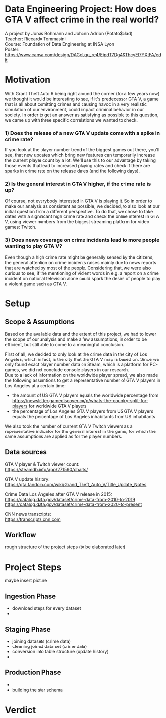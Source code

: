 # Data Engineering Project: How does GTA V affect crime in the real world?
A project by Jonas Bohmann and Johann Adrion (Potato$alad) <br/>
Teacher: Riccardo Tommasini <br/>
Course: Foundation of Data Engineering at INSA Lyon <br/>
Poster: https://www.canva.com/design/DAGcLqu_re4/EipdT7Dg4SThcyEl7YXtFA/edit

# Motivation
With Grant Theft Auto 6 being right around the corner (for a few years now) we thought it would be interesting to see, if it's predecessor GTA V, a game that is all about comitting crimes and causing havoc in a very realistic simulation of our environment, could impact criminal behavior in our society. In order to get an answer as satisfying as possible to this question, we came up with three specific correlations we wanted to check.
### 1) Does the release of a new GTA V update come with a spike in crime rate?
If you look at the player number trend of the biggest games out there, you'll see, that new updates which bring new features can temporarily increase the current player count by a lot. We'll use this to our advantage by taking those events that lead to increased playing rates and check if there are sparks in crime rate on the release dates (and the following days).
### 2) Is the general interest in GTA V higher, if the crime rate is up?
Of course, not everybody interested in GTA V is playing it. So in order to make our analysis as consistent as possible, we decided, to also look at our initial question from a different perspective. To do that, we chose to take dates with a significant high crime rate and check the online interest in GTA V, using viewer numbers from the biggest streaming platform for video games: Twitch.
### 3) Does news coverage on crime incidents lead to more people wanting to play GTA V?
Even though a high crime rate might be generally sensed by the citizens, the general attention on crime incidents raises mainly due to news reports that are watched by most of the people. Considering that, we were also curious to see, if the mentioning of violent words in e.g. a report on a crime incident on national television alone could spark the desire of people to play a violent game such as GTA V.

# Setup
## Scope & Assumptions
Based on the available data and the extent of this project, we had to lower the scope of our analysis and make a few assumptions, in order to be efficient, but still able to come to a meaningful conclusion. <br/>

First of all, we decided to only look at the crime data in the city of Los Angeles, which in fact, is the city that the GTA V map is based on. Since we only found exact player number data on Steam, which is a platform for PC-games, we did not conclude console players in our research. <br/>
Due to a lack of information on the worldwide player spread, we also made the following assumtions to get a representative number of GTA V players in Los Angeles at a certain time: <br/>
- the amount of US GTA V players equals the worldwide percentage from https://newsletter.gamediscover.co/p/whats-the-country-split-for-players for worldwide GTA V players
- the percentage of Los Angeles GTA V players from US GTA V players equals the percentage of Los Angeles inhabitants from US inhabitants

We also took the number of current GTA V Twitch viewers as a representative indicator for the general interest in the game, for which the same assumptions are applied as for the player numbers.



## Data sources
GTA V player & Twitch viewer count: <br/>
https://steamdb.info/app/271590/charts/ <br/>

GTA V update history: <br/>
https://gta.fandom.com/wiki/Grand_Theft_Auto_V/Title_Update_Notes <br/>

Crime Data Los Angeles after GTA V release in 2015: <br/>
https://catalog.data.gov/dataset/crime-data-from-2010-to-2019 <br/>
https://catalog.data.gov/dataset/crime-data-from-2020-to-present <br/>

CNN news transcripts: <br/>
https://transcripts.cnn.com 

## Workflow
rough structure of the project steps (to be elaborated later)
# Project Steps
maybe insert picture
## Ingestion Phase
- download steps for every dataset
- 
## Staging Phase
- joining datasets (crime data)
- cleaning joined data set (crime data)
- conversion into table structure (update history)
- 
## Production Phase
- 
- building the star schema

# Verdict
